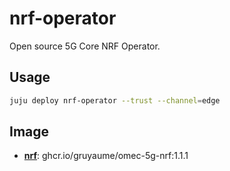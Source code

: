 # nrf-operator

Open source 5G Core NRF Operator.

## Usage

```bash
juju deploy nrf-operator --trust --channel=edge
```

## Image

- **[nrf](https://github.com/gruyaume/omec-5g-nrf-rock)**: ghcr.io/gruyaume/omec-5g-nrf:1.1.1
